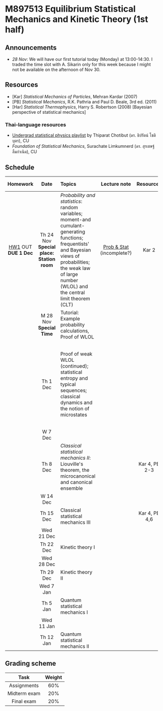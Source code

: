 # M897513 Equilibrium Statistical Mechanics and Kinetic Theory (1st half)

## Announcements

* *28 Nov*: We will have our first tutorial today (Monday) at 13:00-14:30. I traded the time slot with A. Sikarin only for this week because I might not be available on the afternoon of Nov 30.  

## Resources

* [Kar] *Statistical Mechanics of Particles*, Mehran Kardar (2007) 
* [PB] *Statistical Mechanics*, R.K. Pathria and Paul D. Beale, 3rd ed. (2011) 
* [Har] *Statistical Thermophysics*, Harry S. Robertson (2008) [Bayesian perspective of statistical mechanics]

### Thai-language resources

* [Undergrad statistical physics playlist](https://www.youtube.com/playlist?list=PL0XuSm2_1reOH2Zsr0gKNA1uRCJ290eco) by Thiparat Chotibut (ดร. ธิปรัตน์ โชติบุตร), CU
* *Foundation of Statistical Mechanics*, Surachate Limkumnerd (ดร. สุรเชษฐ์ ลิ้มกำเนิด), CU

## Schedule

|Homework|Date| Topics |Lecture note|Resources|Additional resources|
|:------:|:--:|:-------|:----------:|:--------:|:-------------------|
|[HW1](https://github.com/Ninnat/M897513-stat-mech-2-2565/blob/main/assignments/hw1.pdf) OUT <br> **DUE 1 Dec**|Th 24 Nov <br> **Special place: Station room**|*Probability and statistics*: random variables; moment-and cumulant-generating functions; frequentists' and Bayesian views of probabilities; the weak law of large number (WLOL) and the central limit theorem (CLT)|[Prob & Stat](https://github.com/Ninnat/M897513-stat-mech-2-2565/blob/main/lecture-notes/Prob_beta.pdf) (incomplete?) |Kar 2
||M 28 Nov <br> **Special Time**|Tutorial: Example probability calculations, Proof of WLOL
||Th 1 Dec|Proof of weak WLOL (continued); statistical entropy and typical sequences; classical dynamics and the notion of microstates|||The fact that typical sequences hog all the probability in the large $N$ limit allows one to compress data efficiently: Claude Shannons' [A Mathematical Theory of Communication](https://people.math.harvard.edu/~ctm/home/text/others/shannon/entropy/entropy.pdf)
||W 7 Dec|
||Th 8 Dec|*Classical statistical mechanics II*: Liouville's theorem, the microcanonical and canonical ensemble||Kar 4, PB  2-3
||W 14 Dec|
||Th 15 Dec|Classical statistical mechanics III||Kar 4, PB 4,6
||Wed 21 Dec|
||Th 22 Dec|Kinetic theory I|
||Wed 28 Dec|
||Th 29 Dec|Kinetic theory II|
||Wed 7 Jan|
||Th 5 Jan|Quantum statistical mechanics I|
||Wed 11 Jan|
||Th 12 Jan|Quantum statistical mechanics II|



## Grading scheme
|Task|Weight|
|:------:|:--:|
|Assignments|60%|
|Midterm exam|20%|
|Final exam|20%|

<!--Scanning the QR code below will bring you to this repository.

<p align="center">
  <img height="300" src="qr-code.png">
</p>-->

